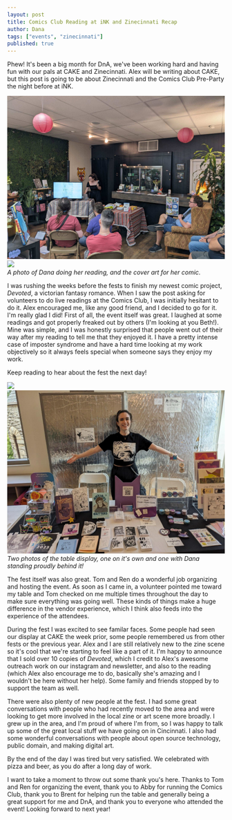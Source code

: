 ```yaml
---
layout: post
title: Comics Club Reading at iNK and Zinecinnati Recap
author: Dana
tags: ["events", "zinecinnati"]
published: true
---
```


Phew! It's been a big month for DnA, we've been working hard and having fun with our pals at CAKE and Zinecinnati. Alex will be writing about CAKE, but this post is going to be about Zinecinnati and the Comics Club Pre-Party the night before at iNK.

<a href="/assets/img/post/2024_09_02_zinecinnati1.jpg"><img src="/assets/img/post/2024_09_02_zinecinnati1.jpg"></a>  
<a href="/assets/img/post/2024_09_02_zinecinnati4.jpg"><img src="/assets/img/post/2024_09_02_zinecinnati4.jpg"  style="width: 45%;"></a>   
*A photo of Dana doing her reading, and the cover art for her comic.*

I was rushing the weeks before the fests to finish my newest comic project, *Devoted*, a victorian fantasy romance. When I saw the post asking for volunteers to do live readings at the Comics Club, I was initially hesitant to do it. Alex encouraged me, like any good friend, and I decided to go for it. I'm really glad I did! First of all, the event itself was great. I laughed at some readings and got properly freaked out by others (I'm looking at you Beth!). Mine was simple, and I was honestly surprised that people went out of their way after my reading to tell me that they enjoyed it. I have a pretty intense case of imposter syndrome and have a hard time looking at my work objectively so it always feels special when someone says they enjoy my work.

Keep reading to hear about the fest the next day!

<!--more-->

<a href="/assets/img/post/2024_09_02_zinecinnati2.jpg"><img src="/assets/img/post/2024_09_02_zinecinnati2.jpg"></a>  
<a href="/assets/img/post/2024_09_02_zinecinnati3.jpg"><img src="/assets/img/post/2024_09_02_zinecinnati3.jpg"></a>  
*Two photos of the table display, one on it's own and one with Dana standing proudly behind it!*

The fest itself was also great. Tom and Ren do a wonderful job organizing and hosting the event. As soon as I came in, a volunteer pointed me toward my table and Tom checked on me multiple times throughout the day to make sure everything was going well. These kinds of things make a huge difference in the vendor experience, which I think also feeds into the experience of the attendees.

During the fest I was excited to see familar faces. Some people had seen our display at CAKE the week prior, some people remembered us from other fests or the previous year. Alex and I are still relatively new to the zine scene so it's cool that we're starting to feel like a part of it. I'm happy to announce that I sold over 10 copies of *Devoted*, which I credit to Alex's awesome outreach work on our instagram and newsletter, and also to the reading (which Alex also encourage me to do, basically she's amazing and I wouldn't be here without her help). Some family and friends stopped by to support the team as well.

There were also plenty of new people at the fest. I had some great conversations with people who had recently moved to the area and were looking to get more involved in the local zine or art scene more broadly. I grew up in the area, and I'm proud of where I'm from, so I was happy to talk up some of the great local stuff we have going on in Cincinnati. I also had some wonderful conversations with people about open source technology, public domain, and making digital art.

By the end of the day I was tired but very satisfied. We celebrated with pizza and beer, as you do after a long day of work.

I want to take a moment to throw out some thank you's here. Thanks to Tom and Ren for organizing the event, thank you to Abby for running the Comics Club, thank you to Brent for helping run the table and generally being a great support for me and DnA, and thank you to everyone who attended the event! Looking forward to next year!

